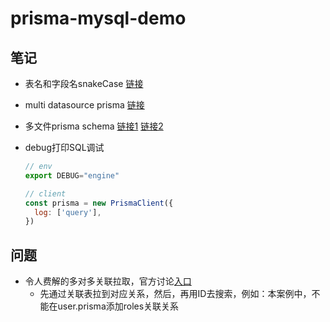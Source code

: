 # prisma-mysql-demo

## 笔记

* 表名和字段名snakeCase [链接](https://github.com/prisma/prisma/discussions/2530)
* multi datasource prisma [链接](https://github.com/prisma/prisma/issues/2443)
* 多文件prisma schema [链接1](https://github.com/prisma/prisma/issues/2377) [链接2](https://github.com/prisma/prisma/issues/1291)
* debug打印SQL调试

  ```javascript
  // env
  export DEBUG="engine"

  // client
  const prisma = new PrismaClient({
    log: ['query'],
  })
  ```

## 问题

* 令人费解的多对多关联拉取，官方讨论[入口](https://github.com/prisma/prisma/issues/2186)
  * 先通过关联表拉到对应关系，然后，再用ID去搜索，例如：本案例中，不能在user.prisma添加roles关联关系
